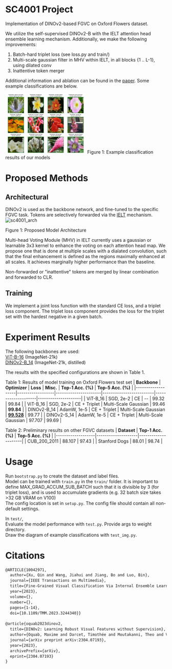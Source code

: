# SC4001 Project

Implementation of DINOv2-based FGVC on Oxford Flowers dataset.

We utilize the self-supervised DINOv2-B with the IELT attention head ensemble learning mechanism. Additionally, we make the following improvements:

1. Batch-hard triplet loss (see loss.py and train/)
2. Multi-scale gaussian filter in MHV within IELT, in all blocks {1 .. L-1}, using dilated conv
3. Inattentive token merger

Additional information and ablation can be found in the [paper](). Some example classifications are below.

<img src="figures/test_images.png" alt="Test Image" width="50%" />
Figure 1: Example classification results of our models

# Proposed Methods

## Architectural
DINOv2 is used as the backbone network, and fine-tuned to the specific FGVC task. Tokens are selectively forwarded via the [IELT](https://github.com/mobulan/IELT) mechanism.
<img src="https://github.com/user-attachments/assets/727dca34-bb56-4bb9-affa-0686080227cb" alt="sc4001_arch" width="50%" />

Figure 1: Proposed Model Architecture

Multi-head Voting Module (MHV) in IELT currently uses a gaussian or learnable 3x3 kernel to enhance the voting on each attention head map. We propose one that is done at multiple scales with a dialated convolution, such that the final enhancement is defined as the regions maximally enhanced at all scales. It achieves marginally higher performance than the baseline.

Non-forwarded or "inattentive" tokens are merged by linear combination and forwarded to CLR.

## Training
We implement a joint loss function with the standard CE loss, and a triplet loss component. The triplet loss component provides the loss for the triplet set with the hardest negative in a given batch.

# Experiment Results

The following backbones are used:<br>
[ViT-B-16](https://console.cloud.google.com/storage/browser/_details/vit_models/imagenet21k/ViT-B_16.npz) (ImageNet-21k)<br>
[DINOv2-B_14](https://dl.fbaipublicfiles.com/dinov2/dinov2_vitb14/dinov2_vitb14_pretrain.pth) (ImageNet-21k, distilled)
<br>

The results with the specified configurations are shown in Table 1.

Table 1: Results of model training on Oxford Flowers test set
| **Backbone**      | **Optimizer**   | **Loss**            | **Misc.**              | **Top-1 Acc. (%)** | **Top-5 Acc. (%)** |
|-------------------|------------------|----------------------|-------------------------|--------------------|---------------------|
| ViT-B\_16          | SGD, 2e-2        | CE                   | --                      | 99.32              | 99.84               |
| ViT-B\_16          | SGD, 2e-2        | CE + Triplet         | Multi-Scale Gaussian    | 99.46              | **99.84**           |
| DINOv2-B\_14       | AdamW, 1e-5      | CE + Triplet         | Multi-Scale Gaussian    | **[99.528](https://entuedu-my.sharepoint.com/:u:/r/personal/etan102_e_ntu_edu_sg/Documents/SC4001%20Project%20(Model%20Weights)/dinov2_99.528.bin?csf=1&web=1&e=KpKCy8)**         | 99.77               |
| DINOv2-S\_14       | AdamW, 1e-5      | CE + Triplet         | Multi-Scale Gaussian    | 97.707             | 99.69               |

Table 2: Preliminary results on other FGVC datasets
| **Dataset**       | **Top-1 Acc. (%)** | **Top-5 Acc. (%)** |
|-------------------|--------------------|---------------------|
| CUB_200_2011      | 88.107             | 97.43               |
| Stanford Dogs     | 88.01              | 98.74               |

# Usage

Run `bootstrap.py` to create the dataset and label files.<br>
Model can be trained with `train.py` in the `train/` folder. It is important to define MAX_GRAD_ACCUM_SUB_BATCH such that it is divisible by 3 (for triplet loss), and is used to accumulate gradients (e.g. 32 batch size takes >32 GB VRAM on V100) <br>
The config location is set in `setup.py`. The config file should contain all non-default settings.<br>

In `test/`,<br>
Evaluate the model performance with `test.py`. Provide args to weight directory. <br>
Draw the diagram of example classifications with `test_img.py`.<br>


# Citations
```latex
@ARTICLE{10042971,
  author={Xu, Qin and Wang, Jiahui and Jiang, Bo and Luo, Bin},
  journal={IEEE Transactions on Multimedia}, 
  title={Fine-Grained Visual Classification Via Internal Ensemble Learning Transformer}, 
  year={2023},
  volume={},
  number={},
  pages={1-14},
  doi={10.1109/TMM.2023.3244340}}
  
@article{oquab2023dinov2,
  title={DINOv2: Learning Robust Visual Features without Supervision},
  author={Oquab, Maxime and Darcet, Timothée and Moutakanni, Theo and Vo, Huy V. and Szafraniec, Marc and Khalidov, Vasil and Fernandez, Pierre and Haziza, Daniel and Massa, Francisco and El-Nouby, Alaaeldin and Howes, Russell and Huang, Po-Yao and Xu, Hu and Sharma, Vasu and Li, Shang-Wen and Galuba, Wojciech and Rabbat, Mike and Assran, Mido and Ballas, Nicolas and Synnaeve, Gabriel and Misra, Ishan and Jegou, Herve and Mairal, Julien and Labatut, Patrick and Joulin, Armand and Bojanowski, Piotr},
  journal={arXiv preprint arXiv:2304.07193},
  year={2023},
  archivePrefix={arXiv},
  eprint={2304.07193}
}
```
